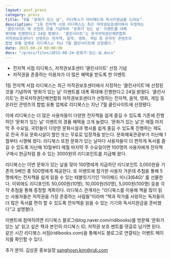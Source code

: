 ```yaml
---
layout: post_press
category: press
title: "8월 ‘문화가 있는 날’, 리디북스가 아이패드와 독서지원금을 드려요"
description: "1등 전자책 서점 리디북스는 최근 저작권보호센터에서 지정하는
‘클린사이트’에 선정된 것을 기념하여 ‘문화가 있는 날’ 이벤트를 대폭
확대해 진행한다고 24일 밝혔다. ‘클린사이트’는 한국저작권단체연합회
저작권보호센터가 선정하는 전자책, 음악, 영화, 게임 등 온라인 콘텐츠의
합법 유통 업체로 리디북스는 지난 7월 클린사이트에 선정됐다."
date: 2015-08-24 00:00:00
docx: "/press/files/2015-08-24-문화가-있는-날.docx"
---
```


* 전자책 서점 리디북스, 저작권보호센터 ‘클린사이트’ 선정 기념
* 저작권을 존중하는 이용자가 더 많은 혜택을 받도록 한 이벤트

1등 전자책 서점 리디북스는 최근 저작권보호센터에서 지정하는 ‘클린사이트’에 선정된 것을 기념하여 ‘문화가 있는 날’ 이벤트를 대폭 확대해 진행한다고 24일 밝혔다. ‘클린사이트’는 한국저작권단체연합회 저작권보호센터가 선정하는 전자책, 음악, 영화, 게임 등 온라인 콘텐츠의 합법 유통 업체로 리디북스는 지난 7월 클린사이트에 선정됐다.

이에 리디북스는 더 많은 사용자들이 다양한 전자책을 쉽게 즐길 수 있도록 기존에 진행하던 ‘문화가 있는 날’ 이벤트의 경품 혜택을 크게 늘렸다. ‘문화가 있는 날’은 매월 마지막 주 수요일, 국민들이 다양한 문화시설과 행사를 쉽게 즐길 수 있도록 진행하는 제도로 전국 주요 문화시설이 할인 또는 무료로 입장객을 받는다. 문화체육관광부가 지난해 1월부터 시행해 왔다. 리디북스 또한 문화가 있는 날마다 사용자들이 더 편하게 독서를 즐길 수 있도록 지난해 10월부터 매월 마지막 주 수요일이면 100명의 사용자에게 전자책 구매시 현금처럼 쓸 수 있는 3000원의 리디포인트를 지급해 왔다.

리디북스는 이번 문화가 있는 날을 맞아 100명에게 지급하던 리디포인트 3,000원을 기존의 5배인 총 500명에게 제공한다. 또 이벤트에 참가한 사용자 가운데 추첨을 통해 5명에게는 전자책을 쉽게 읽을 수 있는 태블릿기기인 '아이패드 미니3(64G)' 를 선물한다. 이외에도 리디포인트 50,000원(10명), 10,000원(50명), 5,000원(100명) 등을 각각 추첨을 통해 증정할 계획이다. 리디북스 관계자는 “리디북스를 이용해 책을 많이 읽는 사용자들은 저작권을 가장 존중하는 사람들”이라며 “책과 작가를 사랑하는 독자들이 더 많은 독서를 편히 할 수 있도록 전자책을 읽을 수 있는 기기와 독서지원금을 준비했다”고 설명했다.

이벤트에 참여하려면 리디북스 블로그(blog.naver.com/ridibooks)를 방문해 ‘문화가 있는 날’ 읽고 싶은 책과 본인의 리디북스 ID, 저작권 보호 멘트를 댓글로 남기면 된다. 같은 시간 리디북스 서점(ridibooks.com)을 통해서도 블로그로 연결되는 이벤트 페이지를 확인할 수 있다.

추가 문의: 김상훈 홍보실장 sanghoon.kim@ridi.com
